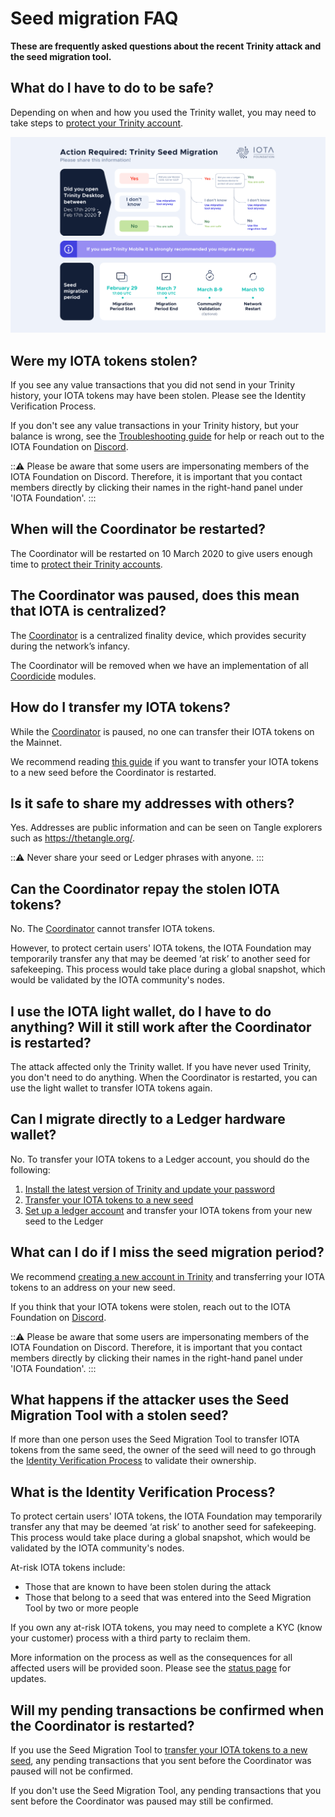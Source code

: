 # Seed migration FAQ

**These are frequently asked questions about the recent Trinity attack and the seed migration tool.**

## What do I have to do to be safe?

Depending on when and how you used the Trinity wallet, you may need to take steps to [protect your Trinity account](../how-to-guides/protect-trinity-account.md).

![Seed migration flowchart](../images/seed-migration.png)

## Were my IOTA tokens stolen?

If you see any value transactions that you did not send in your Trinity history, your IOTA tokens may have been stolen. Please see the Identity Verification Process.

If you don't see any value transactions in your Trinity history, but your balance is wrong, see the [Troubleshooting guide](../references/troubleshooting.md) for help or reach out to the IOTA Foundation on [Discord](https://discord.iota.org/).

:::warning:
Please be aware that some users are impersonating members of the IOTA Foundation on Discord. Therefore, it is important that you contact members directly by clicking their names in the right-hand panel under 'IOTA Foundation'.
:::

## When will the Coordinator be restarted?

The Coordinator will be restarted on 10 March 2020 to give users enough time to [protect their Trinity accounts](../how-to-guides/protect-trinity-account.md).

## The Coordinator was paused, does this mean that IOTA is centralized?

The [Coordinator](root://getting-started/0.1/network/the-coordinator.md) is a centralized finality device, which provides security during the network’s infancy.

The Coordinator will be removed when we have an implementation of all [Coordicide](https://coordicide.iota.org/) modules.

## How do I transfer my IOTA tokens?

While the [Coordinator](root://getting-started/0.1/network/the-coordinator.md) is paused, no one can transfer their IOTA tokens on the Mainnet.

We recommend reading [this guide](../how-to-guides/protect-trinity-account.md) if you want to transfer your IOTA tokens to a new seed before the Coordinator is restarted.

## Is it safe to share my addresses with others?

Yes. Addresses are public information and can be seen on Tangle explorers such as https://thetangle.org/.

:::warning:
Never share your seed or Ledger phrases with anyone.
:::

## Can the Coordinator repay the stolen IOTA tokens?

No. The [Coordinator](root://getting-started/0.1/network/the-coordinator.md) cannot transfer IOTA tokens.

However, to protect certain users' IOTA tokens, the IOTA Foundation may temporarily transfer any that may be deemed ‘at risk’ to another seed for safekeeping. This process would take place during a global snapshot, which would be validated by the IOTA community's nodes.

## I use the IOTA light wallet, do I have to do anything? Will it still work after the Coordinator is restarted?

The attack affected only the Trinity wallet. If you have never used Trinity, you don't need to do anything. When the Coordinator is restarted, you can use the light wallet to transfer IOTA tokens again.

## Can I migrate directly to a Ledger hardware wallet?

No. To transfer your IOTA tokens to a Ledger account, you should do the following: 
1. [Install the latest version of Trinity and update your password](#install-the-latest-version-of-trinity)
2. [Transfer your IOTA tokens to a new seed](#transfer-your-iota-tokens-to-a-new-seed)
3. [Set up a ledger account](https://trinity.iota.org/hardware/) and transfer your IOTA tokens from your new seed to the Ledger

## What can I do if I miss the seed migration period?

We recommend [creating a new account in Trinity](../how-to-guides/create-an-account.md) and transferring your IOTA tokens to an address on your new seed.
 
If you think that your IOTA tokens were stolen, reach out to the IOTA Foundation on [Discord](https://discord.iota.org/).
 
:::warning:
Please be aware that some users are impersonating members of the IOTA Foundation on Discord. Therefore, it is important that you contact members directly by clicking their names in the right-hand panel under 'IOTA Foundation'.
:::

## What happens if the attacker uses the Seed Migration Tool with a stolen seed?

If more than one person uses the Seed Migration Tool to transfer IOTA tokens from the same seed, the owner of the seed will need to go through the [Identity Verification Process](#what-is-the-idenitity-verification-process) to validate their ownership.

## What is the Identity Verification Process?

To protect certain users' IOTA tokens, the IOTA Foundation may temporarily transfer any that may be deemed ‘at risk’ to another seed for safekeeping. This process would take place during a global snapshot, which would be validated by the IOTA community's nodes.

At-risk IOTA tokens include:

- Those that are known to have been stolen during the attack
- Those that belong to a seed that was entered into the Seed Migration Tool by two or more people

If you own any at-risk IOTA tokens, you may need to complete a KYC (know your customer) process with a third party to reclaim them.

More information on the process as well as the consequences for all affected users will be provided soon. Please see the [status page](http://status.iota.org/) for updates.

## Will my pending transactions be confirmed when the Coordinator is restarted?

If you use the Seed Migration Tool to [transfer your IOTA tokens to a new seed](../how-to-guides/protect-trinity-account.md), any pending transactions that you sent before the Coordinator was paused will not be confirmed.

If you don't use the Seed Migration Tool, any pending transactions that you sent before the Coordinator was paused may still be confirmed.











